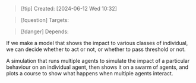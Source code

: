 
>[!tip] Created: [2024-06-12 Wed 10:32]

>[!question] Targets: 

>[!danger] Depends: 

If we make a model that shows the impact to various classes of individual, we can decide whether to act or not, or whether to pass threshold or not.

A simulation that runs multiple agents to simulate the impact of a particular behaviour on an individual agent, then shows it on a swarm of agents, and plots a course to show what happens when multiple agents interact.